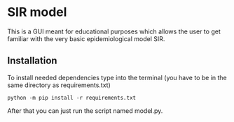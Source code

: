 # SIR model
This is a GUI meant for educational purposes which allows the user to get familiar with the very basic epidemiological model SIR.

## Installation
To install needed dependencies type into the terminal (you have to be in the same directory as requirements.txt)
```
python -m pip install -r requirements.txt
```
After that you can just run the script named model.py.